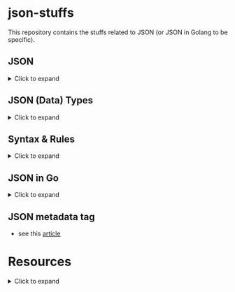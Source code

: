 # json-stuffs

This repository contains the stuffs related to JSON (or JSON in Golang to be specific).

## JSON
<details>
<summary>Click to expand</summary>

- JavaScript Object Notation
- Data representation format
- Commonly used for APIs and Configs
- Lightweight and easy to read/write
- It's a superset of JavaScript
- Integrates easily with most languages
- It's extension is `.json`

</details>
  

## JSON (Data) Types
<details>
<summary>Click to expand</summary>

- It supports `BASONN` types of data :
    - `B` : Booleans, Ex: true, false etc.
    - `A` : Arrays, Ex: [1, 2, 3], ["Hello", "World"] etc.
    - `S` : Strings, Ex: "Hello World", "Shahin" etc.
    - `O` : Objects, Ex: {"key" : <value>}, {"age": 25} etc.
    - `N` : Numbers, Ex: 1, 2, 1.5, -30, -3.5, 1.2e10 etc any time of numbers
    - `N` : Null
</details>  
    
## Syntax & Rules
<details>
<summary>Click to expand</summary>

- Need to provide `,` after the `"key": <value>,` pair (in json object) except the last one
  - Ex:
    ```json
      {
        "Name" : "Shahin",
        "Role" : "Software Engineer",
        "ID" : 7,
        "Male" : true
      }
    ```
    
- JSON Objects can be nested, like : 
  - Ex:
    ```json
      {
        "Name" : "Shahin",
        "Role" : "Software Engineer",
        "ID" : 7,
        "Male" : true,
        "Profiles" : {
          "LinkedIn" : "okaoka"
         }
    }
    ```

- JSON Objects can be represented in arrays, like :
  - Ex:
    ```json
      [
        {
          "Name" : "Shahin",
          "Role" : "Software Engineer",
          "ID" : 7,
          "Male" : true,
          "Profiles" : {
            "LinkedIn" : "okaoka"
          }
        },
        
        {
          "Name" : "Oka"
        }
      ]
    ```
  - In this case also need to put `,` after every (parallel level) objects except the last one like the example above
  
- In a `"Key": <value>` pair of json object, the value can be any valid json data types type value, like:
  - Ex:
    ```json
      {
        "Name" : "Shahin",
        "Role" : "Software Engineer",
        "ID" : 7,
        "Male" : true,
        "Skills" : ["Docker", "K8s", "Terraform"],
        "Profiles" : {
          "LinkedIn" : "okaoka"
        }
      }
    ```
    
- In an array we can put any types of values together, all values can be one type or multiple values can be put together, arrays represent by `[]` :
  - Ex:
    ```json
    [
      {
        "Name" : "Shahin",
        "Role" : "Software Engineer",
        "ID" : 7,
        "Male" : true,
        "Skills" : ["Docker", "K8s", "Terraform"],
        "Profiles" : {
          "LinkedIn" : "okaoka"
        }
      },
    
      {
        "Name" : "Oka",
        "Skills" : ["Docker", true, "Terraform"]
      }
    ]
    ```
- If in a `"key": <value>` pair of json object any field doesn't have any value then we can use `null` as the value, like:
  - Ex:
    ```json
      {
        "Name" : "Oka",
        "Skills" : ["Docker", true, "Terraform"],
        "ID" : null
      }
    ```

- If we want to use the json object as a string (json string), we need to surround the json object with back tick(``), like:
  - Ex:
    ```
    `[
      {
        "Name" : "Shahin",
        "Role" : "Software Engineer",
        "ID" : 7,
        "Male" : true,
        "Skills" : ["Docker", "K8s", "Terraform"],
        "Profiles" : {
          "LinkedIn" : "okaoka"
        }
      },
    
      {
        "Name" : "Oka",
        "Skills" : ["Docker", true, "Terraform"],
        "ID" : null
      }
    ]`
    ```
  - See `main.go` to know how to use this json string, how to parse (Marshal and Unmarshal in Go) them to a json (from json string to json) etc.
</details>  

## JSON in Go
<details>
<summary>Click to expand</summary>

- Go offers built-in support for JSON encoding and decoding, including to and from built-in and custom data types.
- we can do `Marshal` and `Unmarshal` in Go for parsing JSON from and to struct etc.
- see the examples of Marshal and Unmarshal
- JSON Marshal in Go : Struct to JSON string
- JSON Unmarshal in Go : JSON String to Struct
</details>

## JSON metadata tag

- see this [article](https://build.vsupalov.com/go-json-omitempty/)



# Resources 
<details>
<summary>Click to expand</summary>

- [Learn JSON in 10 Minutes](https://www.youtube.com/watch?v=iiADhChRriM)
- [Working with JSON in Go - Tutorial](https://www.youtube.com/watch?v=Osm5SCw6gPU) 
- [Go by Example: JSON](https://gobyexample.com/json)
- [Go JSON (Un)Marshalling, Missing Fields and Omitempty, JSON Metadata tag](https://build.vsupalov.com/go-json-omitempty/)
- [Go JSON doc](https://pkg.go.dev/encoding/json)
</details>
